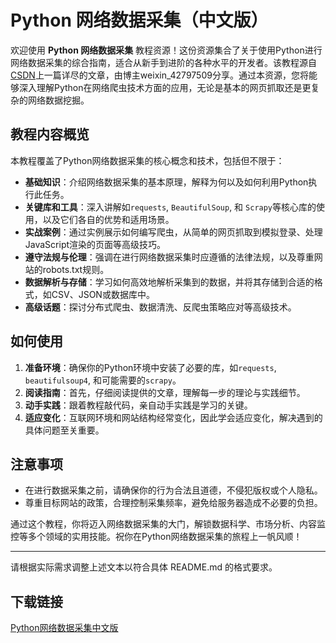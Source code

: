 # Python 网络数据采集（中文版）

欢迎使用 **Python 网络数据采集** 教程资源！这份资源集合了关于使用Python进行网络数据采集的综合指南，适合从新手到进阶的各种水平的开发者。该教程源自[CSDN](https://blog.csdn.net/)上一篇详尽的文章，由博主weixin_42797509分享。通过本资源，您将能够深入理解Python在网络爬虫技术方面的应用，无论是基本的网页抓取还是更复杂的网络数据挖掘。

## 教程内容概览

本教程覆盖了Python网络数据采集的核心概念和技术，包括但不限于：

- **基础知识**：介绍网络数据采集的基本原理，解释为何以及如何利用Python执行此任务。
- **关键库和工具**：深入讲解如`requests`, `BeautifulSoup`, 和 `Scrapy`等核心库的使用，以及它们各自的优势和适用场景。
- **实战案例**：通过实例展示如何编写爬虫，从简单的网页抓取到模拟登录、处理JavaScript渲染的页面等高级技巧。
- **遵守法规与伦理**：强调在进行网络数据采集时应遵循的法律法规，以及尊重网站的robots.txt规则。
- **数据解析与存储**：学习如何高效地解析采集到的数据，并将其存储到合适的格式，如CSV、JSON或数据库中。
- **高级话题**：探讨分布式爬虫、数据清洗、反爬虫策略应对等高级技术。

## 如何使用

1. **准备环境**：确保你的Python环境中安装了必要的库，如`requests`, `beautifulsoup4`, 和可能需要的`scrapy`。
2. **阅读指南**：首先，仔细阅读提供的文章，理解每一步的理论与实践细节。
3. **动手实践**：跟着教程敲代码，亲自动手实践是学习的关键。
4. **适应变化**：互联网环境和网站结构经常变化，因此学会适应变化，解决遇到的具体问题至关重要。

## 注意事项

- 在进行数据采集之前，请确保你的行为合法且道德，不侵犯版权或个人隐私。
- 尊重目标网站的政策，合理控制采集频率，避免给服务器造成不必要的负担。

通过这个教程，你将迈入网络数据采集的大门，解锁数据科学、市场分析、内容监控等多个领域的实用技能。祝你在Python网络数据采集的旅程上一帆风顺！

---

请根据实际需求调整上述文本以符合具体 README.md 的格式要求。

## 下载链接

[Python网络数据采集中文版](https://pan.quark.cn/s/265b5129cea1)